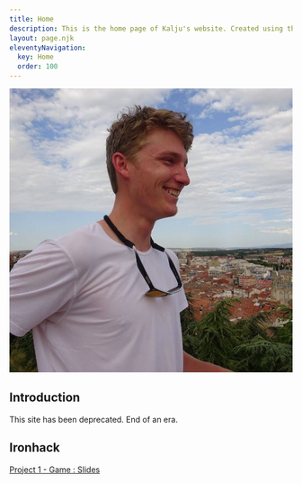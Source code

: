```yaml
---
title: Home
description: This is the home page of Kalju's website. Created using the 11ty static site generator.
layout: page.njk
eleventyNavigation:
  key: Home
  order: 100
---
```


<img class="img-circle-large" src="images/KJ-Picture.jpg" />

## Introduction

This site has been deprecated. End of an era.

## Ironhack

[Project 1 - Game : Slides](images/presentations/pluto-rapid.pdf)
